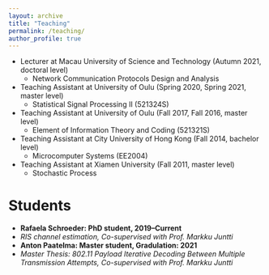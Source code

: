 ```yaml
---
layout: archive
title: "Teaching"
permalink: /teaching/
author_profile: true
---
```


* Lecturer at Macau University of Science and Technology (Autumn 2021, doctoral level)
  * Network Communication Protocols Design and Analysis
* Teaching Assistant at University of Oulu (Spring 2020, Spring 2021, master level)
  * Statistical Signal Processing II (521324S)
* Teaching Assistant at University of Oulu (Fall 2017, Fall 2016, master level)
  * Element of Information Theory and Coding (521321S)
* Teaching Assistant at City University of Hong Kong (Fall 2014, bachelor level)
  * Microcomputer Systems (EE2004)
* Teaching Assistant at Xiamen University (Fall 2011, master level)
  * Stochastic Process

Students
=====
* **Rafaela Schroeder: PhD student, 2019–Current**
 * *RIS channel estimation, Co-supervised with Prof. Markku Juntti*
* **Anton Paatelma: Master student, Gradulation: 2021**
 * *Master Thesis: 802.11 Payload Iterative Decoding Between Multiple Transmission Attempts, Co-supervised with Prof. Markku Juntti*
